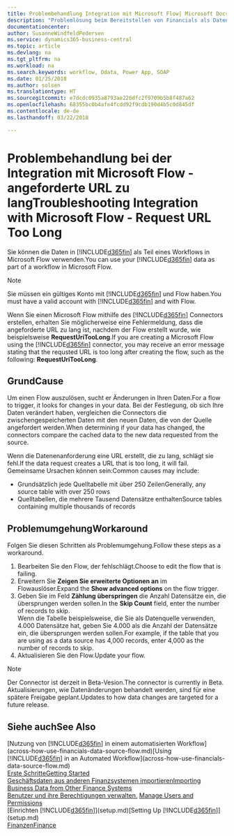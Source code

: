```yaml
---
title: Problembehandlung Integration mit Microsoft Flow| Microsoft Docs
description: "Problemlösung beim Bereitstellen von Financials als Datenquelle und beim Definieren einer OData-URL für Ihre Webdienste, um eine Geschäfts-App mithilfe einem automatisierten Workflow zu erstellen."
documentationcenter: 
author: SusanneWindfeldPedersen
ms.service: dynamics365-business-central
ms.topic: article
ms.devlang: na
ms.tgt_pltfrm: na
ms.workload: na
ms.search.keywords: workflow, Odata, Power App, SOAP
ms.date: 01/25/2018
ms.author: solsen
ms.translationtype: HT
ms.sourcegitcommit: e7dcdc0935a8793ae226dfc2f9709b5b8f487a62
ms.openlocfilehash: 68355bc0b4afe4fcdd92f9cdb190d4b5c0d845df
ms.contentlocale: de-de
ms.lasthandoff: 03/22/2018

---
```

# <a name="troubleshooting-integration-with-microsoft-flow---request-url-too-long"></a><span data-ttu-id="c7381-103">Problembehandlung bei der Integration mit Microsoft Flow - angeforderte URL zu lang</span><span class="sxs-lookup"><span data-stu-id="c7381-103">Troubleshooting Integration with Microsoft Flow - Request URL Too Long</span></span>
<span data-ttu-id="c7381-104">Sie können die Daten in [!INCLUDE[d365fin](includes/d365fin_md.md)] als Teil eines Workflows in Microsoft Flow verwenden.</span><span class="sxs-lookup"><span data-stu-id="c7381-104">You can use your [!INCLUDE[d365fin](includes/d365fin_md.md)] data as part of a workflow in Microsoft Flow.</span></span>  

> [!NOTE]  
>   <span data-ttu-id="c7381-105">Sie müssen ein gültiges Konto mit [!INCLUDE[d365fin](includes/d365fin_md.md)] und Flow haben.</span><span class="sxs-lookup"><span data-stu-id="c7381-105">You must have a valid account with [!INCLUDE[d365fin](includes/d365fin_md.md)] and with Flow.</span></span>  

<span data-ttu-id="c7381-106">Wenn Sie einen Microsoft Flow mithilfe des [!INCLUDE[d365fin](includes/d365fin_md.md)] Connectors erstellen, erhalten Sie möglicherweise eine Fehlermeldung, dass die angeforderte URL zu lang ist, nachdem der Flow erstellt wurde, wie beispielsweise **RequestUriTooLong**.</span><span class="sxs-lookup"><span data-stu-id="c7381-106">If you are creating a Microsoft Flow using the [!INCLUDE[d365fin](includes/d365fin_md.md)] connector, you may receive an error message stating that the requsted URL is too long after creating the flow, such as the following: **RequestUriTooLong**.</span></span>

## <a name="cause"></a><span data-ttu-id="c7381-107">Grund</span><span class="sxs-lookup"><span data-stu-id="c7381-107">Cause</span></span>
<span data-ttu-id="c7381-108">Um einen Flow auszulösen, sucht er Änderungen in Ihren Daten.</span><span class="sxs-lookup"><span data-stu-id="c7381-108">For a flow to trigger, it looks for changes in your data.</span></span> <span data-ttu-id="c7381-109">Bei der Festlegung, ob sich Ihre Daten verändert haben, vergleichen die Connectors die zwischengespeicherten Daten mit den neuen Daten, die von der Quelle angefordert werden.</span><span class="sxs-lookup"><span data-stu-id="c7381-109">When determining if your data has changed, the connectors compare the cached data to the new data requested from the source.</span></span>  

<span data-ttu-id="c7381-110">Wenn die Datenenanforderung eine URL erstellt, die zu lang, schlägt sie fehl.</span><span class="sxs-lookup"><span data-stu-id="c7381-110">If the data request creates a URL that is too long, it will fail.</span></span> <span data-ttu-id="c7381-111">Gemeinsame Ursachen können sein:</span><span class="sxs-lookup"><span data-stu-id="c7381-111">Common causes may include:</span></span>
- <span data-ttu-id="c7381-112">Grundsätzlich jede Quelltabelle mit über 250 Zeilen</span><span class="sxs-lookup"><span data-stu-id="c7381-112">Generally, any source table with over 250 rows</span></span>
- <span data-ttu-id="c7381-113">Quelltabellen, die mehrere Tausend Datensätze enthalten</span><span class="sxs-lookup"><span data-stu-id="c7381-113">Source tables containing multiple thousands of records</span></span>

## <a name="workaround"></a><span data-ttu-id="c7381-114">Problemumgehung</span><span class="sxs-lookup"><span data-stu-id="c7381-114">Workaround</span></span>
<span data-ttu-id="c7381-115">Folgen Sie diesen Schritten als Problemumgehung.</span><span class="sxs-lookup"><span data-stu-id="c7381-115">Follow these steps as a workaround.</span></span>
1. <span data-ttu-id="c7381-116">Bearbeiten Sie den Flow, der fehlschlägt.</span><span class="sxs-lookup"><span data-stu-id="c7381-116">Choose to edit the flow that is failing.</span></span>
2. <span data-ttu-id="c7381-117">Erweitern Sie **Zeigen Sie erweiterte Optionen an** im Flowauslöser.</span><span class="sxs-lookup"><span data-stu-id="c7381-117">Expand the **Show advanced options** on the flow trigger.</span></span>
3. <span data-ttu-id="c7381-118">Geben Sie im Feld **Zählung überspringen** die Anzahl Datensätze ein, die übersprungen werden sollen.</span><span class="sxs-lookup"><span data-stu-id="c7381-118">In the **Skip Count** field, enter the number of records to skip.</span></span>  
<span data-ttu-id="c7381-119">Wenn die Tabelle beispielsweise, die Sie als Datenquelle verwenden, 4.000 Datensätze hat, geben Sie 4.000 als die Anzahl der Datensätze ein, die übersprungen werden sollen.</span><span class="sxs-lookup"><span data-stu-id="c7381-119">For example, if the table that you are using as a data source has 4,000 records, enter 4,000 as the number of records to skip.</span></span>
4. <span data-ttu-id="c7381-120">Aktualisieren Sie den Flow.</span><span class="sxs-lookup"><span data-stu-id="c7381-120">Update your flow.</span></span>

> [!NOTE]  
> <span data-ttu-id="c7381-121">Der Connector ist derzeit in Beta-Vesion.</span><span class="sxs-lookup"><span data-stu-id="c7381-121">The connector is currently in Beta.</span></span> <span data-ttu-id="c7381-122">Aktualisierungen, wie Datenänderungen behandelt werden, sind für eine spätere Freigabe geplant.</span><span class="sxs-lookup"><span data-stu-id="c7381-122">Updates to how data changes are targeted for a future release.</span></span>


## <a name="see-also"></a><span data-ttu-id="c7381-123">Siehe auch</span><span class="sxs-lookup"><span data-stu-id="c7381-123">See Also</span></span>
<span data-ttu-id="c7381-124">[Nutzung von [!INCLUDE[d365fin](includes/d365fin_md.md)] in einem automatisierten Workflow](across-how-use-financials-data-source-flow.md)</span><span class="sxs-lookup"><span data-stu-id="c7381-124">[Using [!INCLUDE[d365fin](includes/d365fin_md.md)] in an Automated Workflow](across-how-use-financials-data-source-flow.md)</span></span>  
[<span data-ttu-id="c7381-125">Erste Schritte</span><span class="sxs-lookup"><span data-stu-id="c7381-125">Getting Started</span></span>](product-get-started.md)  
[<span data-ttu-id="c7381-126">Geschäftsdaten aus anderen Finanzsystemen importieren</span><span class="sxs-lookup"><span data-stu-id="c7381-126">Importing Business Data from Other Finance Systems</span></span>](upload-data.md)  
<span data-ttu-id="c7381-127">[Benutzer und ihre Berechtigungen verwalten.](ui-how-users-permissions.md)  </span><span class="sxs-lookup"><span data-stu-id="c7381-127">[Manage Users and Permissions](ui-how-users-permissions.md)  </span></span>  
<span data-ttu-id="c7381-128">[Einrichten [!INCLUDE[d365fin](includes/d365fin_md.md)]](setup.md)</span><span class="sxs-lookup"><span data-stu-id="c7381-128">[Setting Up [!INCLUDE[d365fin](includes/d365fin_md.md)]](setup.md)</span></span>  
[<span data-ttu-id="c7381-129">Finanzen</span><span class="sxs-lookup"><span data-stu-id="c7381-129">Finance</span></span>](finance.md)  

